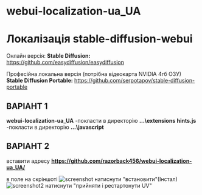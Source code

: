 # webui-localization-ua_UA
# Локалізація  stable-diffusion-webui

Онлайн версія:  **Stable Diffusion:** https://github.com/easydiffusion/easydiffusion

Професійна  локальна версія (потрібна відеокарта NVIDIA 4гб ОЗУ) **Stable Diffusion Portable:** https://github.com/serpotapov/stable-diffusion-portable

## ВАРІАНТ 1

**webui-localization-ua_UA**    -покласти в директорію     **...\extensions**
**hints.js**  -покласти в директорію     **...\javascript**


 ## ВАРІАНТ  2
 вставити адресу **https://github.com/razorback456/webui-localization-ua_UA/**
 
 в поле на скріншоті 
![screenshot](https://github.com/razorback456/webui-localization-ua_UA/assets/11790479/f4a9043d-9202-4910-bcce-8075db7f546a)
натиснути "встановити"(Інстал)
 ![screenshot2](https://github.com/razorback456/webui-localization-ua_UA/assets/11790479/603c74be-eec2-4951-af72-83aa2e448606)
натиснути "прийняти і рестартонути UV"

